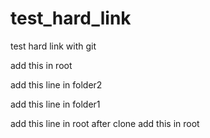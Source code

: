 # test_hard_link
test hard link with git

add this in root

add this line in folder2

add this line in folder1

add this line in root after clone
add this in root
